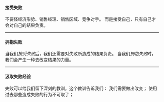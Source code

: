 #### 接受失败
不要怪经济形势、销售经理、销售区域、竞争对手。
而是接受自己，只有自己才会对自己的结果负责。

***

#### 拥抱失败
当我们*接受失败*后，我们还需要对失败所造成的结果负责。
当我们*拥抱失败*时，我们会产生一种去改变结果的力量。

***

#### 汲取失败经验
失败可以给我们留下深刻的教训，这个教训告诉我们：
我们需要做出改变；
使用过去那些造成失败的行为不可取了；
